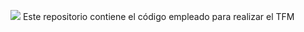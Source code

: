 ![](https://capsule-render.vercel.app/api?type=waving&height=300&color=gradient&text=TFM%20Gonzalo%20Antón%20Bernat&fontSize=60&textBg=false&desc=Identificación%20de%20genes%20específicos%20del%20sexo%20en%20el%20Trastorno%20del%20Espectro%20Autista&descAlignY=60&fontAlignY=30)
Este repositorio contiene el código empleado para realizar el TFM 
